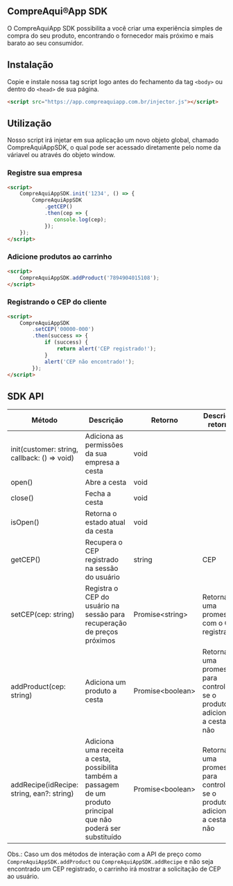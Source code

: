 ## CompreAqui®App SDK

O CompreAquiApp SDK possibilita a você criar uma experiência simples de compra do seu produto, encontrando o fornecedor mais próximo e mais barato ao seu consumidor.

## Instalação

Copie e instale nossa tag script logo antes do fechamento da tag `<body>` ou dentro do `<head>` de sua página.

```html
<script src="https://app.compreaquiapp.com.br/injector.js"></script>
```

## Utilização

Nosso script irá injetar em sua aplicação um novo objeto global, chamado CompreAquiAppSDK, o qual pode ser acessado diretamente pelo nome da váriavel ou através do objeto window.

### Registre sua empresa

```html
<script>
    CompreAquiAppSDK.init('1234', () => {
        CompreAquiAppSDK
            .getCEP()
            .then(cep => {
               console.log(cep);
            });
    });
</script>
```

### Adicione produtos ao carrinho

```html
<script>
    CompreAquiAppSDK.addProduct('7894904015108');
</script>
```

### Registrando o CEP do cliente

```html
<script>
    CompreAquiAppSDK
        .setCEP('00000-000')
        .then(success => {
            if (success) {
                return alert('CEP registrado!');
            }
            alert('CEP não encontrado!');
        });
</script>
```

## SDK API

| Método | Descrição | Retorno | Descrição retorno |
|--|--|--|--|
| init(customer: string, callback: () => void) | Adiciona as permissões da sua empresa a cesta | void |  |
| open() | Abre a cesta | void | |
| close() | Fecha a cesta | void | |
| isOpen() | Retorna o estado atual da cesta | void | |
| getCEP() | Recupera o CEP registrado na sessão do usuário | string | CEP |
| setCEP(cep: string) | Registra o CEP do usuário na sessão para recuperação de preços próximos | Promise\<string\> | Retorna uma promessa com o CEP registrado. |
| addProduct(cep: string) | Adiciona um produto a cesta | Promise\<boolean\> | Retorna uma promessa para controle se o produto foi adicionado a cesta ou não |
| addRecipe(idRecipe: string, ean?: string) | Adiciona uma receita a cesta, possibilita também a passagem de um produto principal que não poderá ser substituído | Promise\<boolean\> | Retorna uma promessa para controle se o produto foi adicionado a cesta ou não |

Obs.: Caso um dos métodos de interação com a API de preço como `CompreAquiAppSDK.addProduct` ou `CompreAquiAppSDK.addRecipe` e não seja encontrado um CEP registrado, o carrinho irá mostrar a solicitação de CEP ao usuário.
